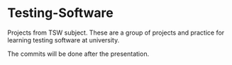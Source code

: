 # Testing-Software
Projects from TSW subject.
These are a group of projects and practice for learning testing software at university.

The commits will be done after the presentation.
